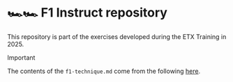 # 🏎️🏎️ F1 Instruct repository 

This repository is part of the exercises developed during the ETX Training in 2025.

> [!IMPORTANT]  
> The contents of the `f1-technique.md` come from the following [here](https://www.statsf1.com/reglement/technique.pdf).
